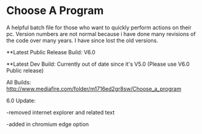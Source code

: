 # Choose A Program
A helpful batch file for those who want to quickly perform actions on their pc.
Version numbers are not normal because i have done many revisions of the code over many years. I have since lost the old versions.

**Latest Public Release Build: V6.0

**Latest Dev Build: Currently out of date since it's V5.0 (Please use V6.0 Public release)

All Builds: http://www.mediafire.com/folder/m1716ed2gr8sw/Choose_a_program

6.0 Update: 

-removed internet explorer and related text

-added in chromium edge option
